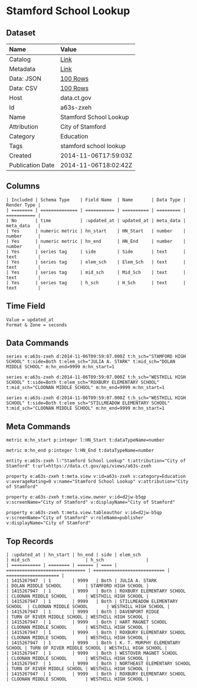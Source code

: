 # Stamford School Lookup

## Dataset

| Name | Value |
| :--- | :---- |
| Catalog | [Link](https://catalog.data.gov/dataset/stamford-school-lookup) |
| Metadata | [Link](https://data.ct.gov/api/views/a63s-zxeh) |
| Data: JSON | [100 Rows](https://data.ct.gov/api/views/a63s-zxeh/rows.json?max_rows=100) |
| Data: CSV | [100 Rows](https://data.ct.gov/api/views/a63s-zxeh/rows.csv?max_rows=100) |
| Host | data.ct.gov |
| Id | a63s-zxeh |
| Name | Stamford School Lookup |
| Attribution | City of Stamford |
| Category | Education |
| Tags | stamford school lookup |
| Created | 2014-11-06T17:59:03Z |
| Publication Date | 2014-11-06T18:02:42Z |

## Columns

```ls
| Included | Schema Type    | Field Name  | Name       | Data Type | Render Type |
| ======== | ============== | =========== | ========== | ========= | =========== |
| No       | time           | :updated_at | updated_at | meta_data | meta_data   |
| Yes      | numeric metric | hn_start    | HN_Start   | number    | number      |
| Yes      | numeric metric | hn_end      | HN_End     | number    | number      |
| Yes      | series tag     | side        | Side       | text      | text        |
| Yes      | series tag     | elem_sch    | Elem_Sch   | text      | text        |
| Yes      | series tag     | mid_sch     | Mid_Sch    | text      | text        |
| Yes      | series tag     | h_sch       | H_Sch      | text      | text        |
```

## Time Field

```ls
Value = updated_at
Format & Zone = seconds
```

## Data Commands

```ls
series e:a63s-zxeh d:2014-11-06T09:59:07.000Z t:h_sch="STAMFORD HIGH SCHOOL" t:side=Both t:elem_sch="JULIA A. STARK" t:mid_sch="DOLAN MIDDLE SCHOOL" m:hn_end=9999 m:hn_start=1

series e:a63s-zxeh d:2014-11-06T09:59:07.000Z t:h_sch="WESTHILL HIGH SCHOOL" t:side=Both t:elem_sch="ROXBURY ELEMENTARY SCHOOL" t:mid_sch="CLOONAN MIDDLE SCHOOL" m:hn_end=9999 m:hn_start=1

series e:a63s-zxeh d:2014-11-06T09:59:07.000Z t:h_sch="WESTHILL HIGH SCHOOL" t:side=Both t:elem_sch="STILLMEADOW ELEMENTARY SCHOOL" t:mid_sch="CLOONAN MIDDLE SCHOOL" m:hn_end=9999 m:hn_start=1
```

## Meta Commands

```ls
metric m:hn_start p:integer l:HN_Start t:dataTypeName=number

metric m:hn_end p:integer l:HN_End t:dataTypeName=number

entity e:a63s-zxeh l:"Stamford School Lookup" t:attribution="City of Stamford" t:url=https://data.ct.gov/api/views/a63s-zxeh

property e:a63s-zxeh t:meta.view v:id=a63s-zxeh v:category=Education v:averageRating=0 v:name="Stamford School Lookup" v:attribution="City of Stamford"

property e:a63s-zxeh t:meta.view.owner v:id=d2jw-b5qp v:screenName="City of Stamford" v:displayName="City of Stamford"

property e:a63s-zxeh t:meta.view.tableauthor v:id=d2jw-b5qp v:screenName="City of Stamford" v:roleName=publisher v:displayName="City of Stamford"
```

## Top Records

```ls
| :updated_at | hn_start | hn_end | side | elem_sch                       | mid_sch                     | h_sch                | 
| =========== | ======== | ====== | ==== | ============================== | =========================== | ==================== | 
| 1415267947  | 1        | 9999   | Both | JULIA A. STARK                 | DOLAN MIDDLE SCHOOL         | STAMFORD HIGH SCHOOL | 
| 1415267947  | 1        | 9999   | Both | ROXBURY ELEMENTARY SCHOOL      | CLOONAN MIDDLE SCHOOL       | WESTHILL HIGH SCHOOL | 
| 1415267947  | 1        | 9999   | Both | STILLMEADOW ELEMENTARY SCHOOL  | CLOONAN MIDDLE SCHOOL       | WESTHILL HIGH SCHOOL | 
| 1415267947  | 1        | 9999   | Both | DAVENPORT RIDGE                | TURN OF RIVER MIDDLE SCHOOL | WESTHILL HIGH SCHOOL | 
| 1415267947  | 1        | 9999   | Both | HART MAGNET SCHOOL             | CLOONAN MIDDLE SCHOOL       | WESTHILL HIGH SCHOOL | 
| 1415267947  | 1        | 9999   | Both | ROXBURY ELEMENTARY SCHOOL      | CLOONAN MIDDLE SCHOOL       | WESTHILL HIGH SCHOOL | 
| 1415267947  | 1        | 9999   | Both | K. T. MURPHY ELEMENTARY SCHOOL | TURN OF RIVER MIDDLE SCHOOL | WESTHILL HIGH SCHOOL | 
| 1415267947  | 1        | 9999   | Both | WESTOVER MAGNET SCHOOL         | CLOONAN MIDDLE SCHOOL       | WESTHILL HIGH SCHOOL | 
| 1415267947  | 1        | 9999   | Both | NORTHEAST ELEMENTARY SCHOOL    | TURN OF RIVER MIDDLE SCHOOL | WESTHILL HIGH SCHOOL | 
| 1415267947  | 1        | 9999   | Both | ROXBURY ELEMENTARY SCHOOL      | CLOONAN MIDDLE SCHOOL       | WESTHILL HIGH SCHOOL | 
```